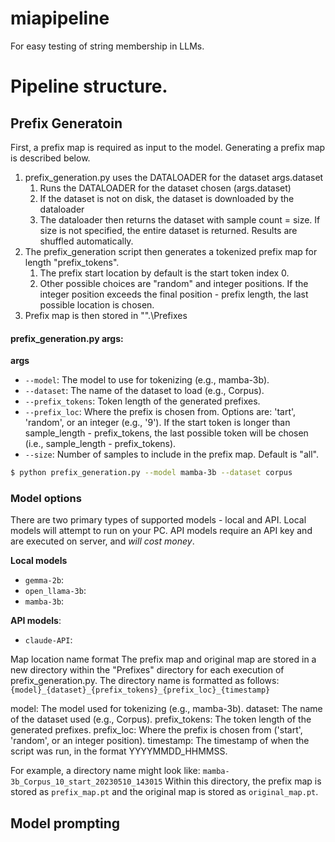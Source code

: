 # miapipeline
For easy testing of string membership in LLMs.

# Pipeline structure.

## Prefix Generatoin

First, a prefix map is required as input to the model. Generating a prefix map is described below.

1. prefix_generation.py uses the DATALOADER for the dataset args.dataset
    1. Runs the DATALOADER for the dataset chosen (args.dataset) 
    2. If the dataset is not on disk, the dataset is downloaded by the dataloader
    3. The dataloader then returns the dataset with sample count = size. If size is not specified, the entire dataset is returned. Results are shuffled automatically.
2. The prefix_generation script then generates a tokenized prefix map for length "prefix_tokens". 
    1. The prefix start location by default is the start token index 0. 
    2. Other possible choices are "random" and integer positions. If the integer position exceeds the final position - prefix length, the last possible location is chosen.
3. Prefix map is then stored in "".\Prefixes 

#### prefix_generation.py args:
**args**
* `--model`: The model to use for tokenizing (e.g., mamba-3b).
* `--dataset`: The name of the dataset to load (e.g., Corpus).
* `--prefix_tokens`: Token length of the generated prefixes.
* `--prefix_loc`: Where the prefix is chosen from. Options are: 'tart', 'random', or an integer (e.g., '9'). If the start token is longer than sample_length - prefix_tokens, the last possible token will be chosen (i.e., sample_length - prefix_tokens).
* `--size`: Number of samples to include in the prefix map. Default is "all".

```bash 
$ python prefix_generation.py --model mamba-3b --dataset corpus  
```

### Model options
There are two primary types of supported models - local and API. Local models will attempt to run on your PC. API models require an API key and are executed on server, and *will cost money*.

**Local models**
* `gemma-2b`: 
* `open_llama-3b`: 
* `mamba-3b`: 

**API models**:
* `claude-API`:

Map location name format
The prefix map and original map are stored in a new directory within the "Prefixes" directory for each execution of prefix_generation.py. The directory name is formatted as follows:
`{model}_{dataset}_{prefix_tokens}_{prefix_loc}_{timestamp}`

model: The model used for tokenizing (e.g., mamba-3b).
dataset: The name of the dataset used (e.g., Corpus).
prefix_tokens: The token length of the generated prefixes.
prefix_loc: Where the prefix is chosen from ('start', 'random', or an integer position).
timestamp: The timestamp of when the script was run, in the format YYYYMMDD_HHMMSS.

For example, a directory name might look like:
`mamba-3b_Corpus_10_start_20230510_143015`
Within this directory, the prefix map is stored as `prefix_map.pt` and the original map is stored as `original_map.pt`.

## Model prompting 

